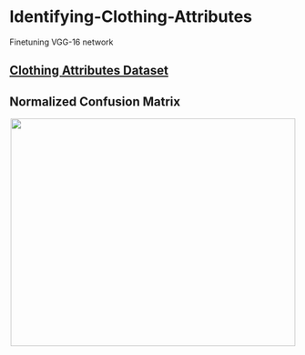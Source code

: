 # Identifying-Clothing-Attributes
Finetuning VGG-16 network 

## [Clothing Attributes Dataset](http://huizhongchen.github.io/datasets.html#clothingattributedataset)

## Normalized Confusion Matrix
<p align="center">
  <img src="/confusion_matrix.jpg" height=400 width=500/>
</p>
